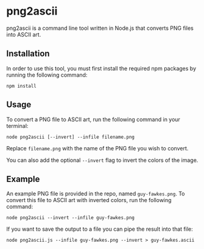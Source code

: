 # png2ascii

png2ascii is a command line tool written in Node.js that converts PNG files into ASCII art.

## Installation

In order to use this tool, you must first install the required npm packages by running the following command:

`npm install`

## Usage

To convert a PNG file to ASCII art, run the following command in your terminal:

`node png2ascii [--invert] --infile filename.png`

Replace `filename.png` with the name of the PNG file you wish to convert.

You can also add the optional `--invert` flag to invert the colors of the image.

## Example

An example PNG file is provided in the repo, named `guy-fawkes.png`. To convert this file to ASCII art with inverted colors, run the following command:

`node png2ascii --invert --infile guy-fawkes.png`

If you want to save the output to a file you can pipe the result into that file:

`node png2ascii.js --infile guy-fawkes.png --invert > guy-fawkes.ascii`
